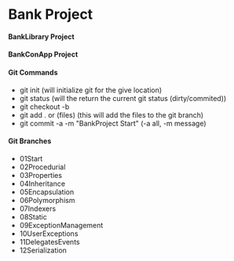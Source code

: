 # Bank Project

#### BankLibrary Project

#### BankConApp Project

#### Git Commands

- git init (will initialize git for the give location)
- git status (will the return the current git status (dirty/commited))
- git checkout -b <branchname>
- git add . or (files) (this will add the files to the git branch)
- git commit -a -m "BankProject Start" (-a all, -m message)

#### Git Branches

- 01Start
- 02Procedurial
- 03Properties
- 04Inheritance
- 05Encapsulation
- 06Polymorphism
- 07Indexers
- 08Static
- 09ExceptionManagement
- 10UserExceptions
- 11DelegatesEvents
- 12Serialization